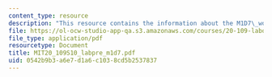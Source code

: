 ```yaml
---
content_type: resource
description: "This resource contains the information about the M1D7\_workflow."
file: https://ol-ocw-studio-app-qa.s3.amazonaws.com/courses/20-109-laboratory-fundamentals-in-biological-engineering-spring-2010/0542b9b3a6e7d1a6c1038cd5b2537837_MIT20_109S10_labpre_m1d7.pdf
file_type: application/pdf
resourcetype: Document
title: MIT20_109S10_labpre_m1d7.pdf
uid: 0542b9b3-a6e7-d1a6-c103-8cd5b2537837
---
```

